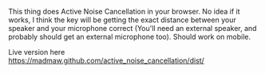 This thing does Active Noise Cancellation in your browser. No idea if it works, I think the key will be getting the exact distance between your speaker and your microphone correct (You'll need an external speaker, and probably should get an external microphone too). Should work on mobile.

Live version here https://madmaw.github.com/active_noise_cancellation/dist/